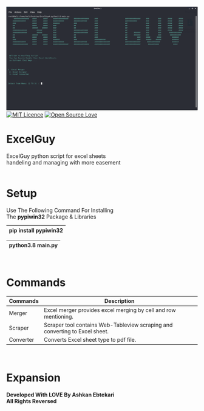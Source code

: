 ![Header](ExcelGuyino.png)
</br>
[![MIT Licence](https://badges.frapsoft.com/os/mit/mit.svg?v=103)](https://opensource.org/licenses/mit-license.php)
[![Open Source Love](https://badges.frapsoft.com/os/v3/open-source.svg?v=103)](https://github.com/ellerbrock/open-source-badges/)

# ExcelGuy

ExcelGuy python script for excel sheets </br>
handeling and managing with more easement </br>
</br>

# Setup

Use The Following Command For Installing </br>
The **pypiwin32** Package & Libraries

| pip install pypiwin32               |
| ----------------------------------- |

| python3.8 main.py               |
| ------------------------------- |

</br>

# Commands

| Commands | Description |
| ---------- | ----------- |
| Merger | Excel merger provides excel merging by cell and row mentioning. |
| Scraper | Scraper tool contains Web-Tableview scraping and converting to Excel sheet. |
| Converter | Converts Excel sheet type to pdf file. |
</br>

# Expansion

**Developed With LOVE By Ashkan Ebtekari** </br>
**All Rights Reversed**

